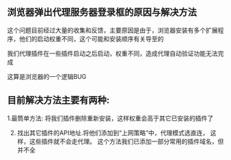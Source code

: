 ## 浏览器弹出代理服务器登录框的原因与解决方法

这个问题目前经过大量的收集和反馈，主要原因是由于，浏览器安装有多个扩展程序，他们的启动权重不同，这个可能和安装顺序有关导至的

我们代理插件在一些插件启动之后启动，权重不同，造成代理自动验证功能无法完成

这算是浏览器的一个逻辑BUG

## 目前解决方法主要有两种:

1.最筒单方法:
将我们插件删除重新安装，这样权重会高于其它已安装的插件了

2. 找出其它插件的API地址.将他们添加到“上网策略”中，代理模式选直连，
这样，这些插件就不会走代理。
这个方法我们已添加一部分常用的插件域名，但并不全